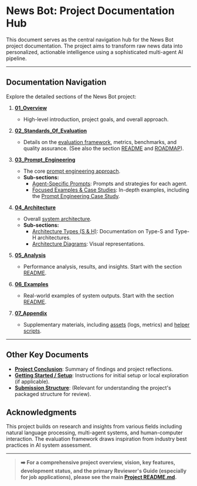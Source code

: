 # News Bot: Project Documentation Hub

This document serves as the central navigation hub for the News Bot project documentation. The project aims to transform raw news data into personalized, actionable intelligence using a sophisticated multi-agent AI pipeline.

---

## Documentation Navigation

Explore the detailed sections of the News Bot project:

1.  **[01_Overview](./01_Overview/project_overview.md)**
    * High-level introduction, project goals, and overall approach.

2.  **[02_Standards_Of_Evaluation](./02_Standards_Of_Evaluation/)**
    * Details on the [evaluation framework](./02_Standards_Of_Evaluation/evaluation_framework.md), metrics, benchmarks, and quality assurance. (See also the section [README](./02_Standards_Of_Evaluation/README.md) and [ROADMAP](./02_Standards_Of_Evaluation/ROADMAP.md)).

3.  **[03_Prompt_Engineering](./03_Prompt_Engineering/)**
    * The core [prompt engineering approach](./03_Prompt_Engineering/prompt_engineering_approach.md).
    * **Sub-sections:**
        * [Agent-Specific Prompts](./03_Prompt_Engineering/03.1_agents/): Prompts and strategies for each agent.
        * [Focused Examples & Case Studies](./03_Prompt_Engineering/03.2-focused-examples/): In-depth examples, including the [Prompt Engineering Case Study](./03_Prompt_Engineering/03.2-focused-examples/prompt_engineering_case_study.md).

4.  **[04_Architecture](./04_Architecture/)**
    * Overall [system architecture](./04_Architecture/system_architecture.md).
    * **Sub-sections:**
        * [Architecture Types (S & H)](./04_Architecture/04.1_Types/): Documentation on Type-S and Type-H architectures.
        * [Architecture Diagrams](./04_Architecture/architecture_diagrams.md): Visual representations.

5.  **[05_Analysis](./05_Analysis/)**
    * Performance analysis, results, and insights. Start with the section [README](./05_Analysis/README.md).

6.  **[06_Examples](./06_Examples/)**
    * Real-world examples of system outputs. Start with the section [README](./06_Examples/README.md).

7.  **[07_Appendix](./07_Appendix/)**
    * Supplementary materials, including [assets](./07_Appendix/07.1_assets/) (logs, metrics) and [helper scripts](./07_Appendix/07.2_helpers/).

---

## Other Key Documents

* **[Project Conclusion](./conclusion.md)**: Summary of findings and project reflections.
* **[Getting Started / Setup](./startwithme.md)**: Instructions for initial setup or local exploration (if applicable).
* **[Submission Structure](./submission_structure.md)**: (Relevant for understanding the project's packaged structure for review).

## Acknowledgments

This project builds on research and insights from various fields including natural language processing, multi-agent systems, and human-computer interaction. The evaluation framework draws inspiration from industry best practices in AI system assessment.

---
> **➡️ For a comprehensive project overview, vision, key features, development status, and the primary Reviewer's Guide (especially for job applications), please see the main [Project README.md](./README.md).**